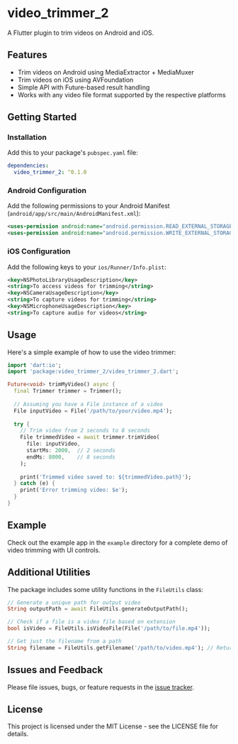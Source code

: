 # video_trimmer_2

A Flutter plugin to trim videos on Android and iOS.

## Features

- Trim videos on Android using MediaExtractor + MediaMuxer
- Trim videos on iOS using AVFoundation
- Simple API with Future-based result handling
- Works with any video file format supported by the respective platforms

## Getting Started

### Installation

Add this to your package's `pubspec.yaml` file:

```yaml
dependencies:
  video_trimmer_2: ^0.1.0
```

### Android Configuration

Add the following permissions to your Android Manifest (`android/app/src/main/AndroidManifest.xml`):

```xml
<uses-permission android:name="android.permission.READ_EXTERNAL_STORAGE" />
<uses-permission android:name="android.permission.WRITE_EXTERNAL_STORAGE" />
```

### iOS Configuration

Add the following keys to your `ios/Runner/Info.plist`:

```xml
<key>NSPhotoLibraryUsageDescription</key>
<string>To access videos for trimming</string>
<key>NSCameraUsageDescription</key>
<string>To capture videos for trimming</string>
<key>NSMicrophoneUsageDescription</key>
<string>To capture audio for videos</string>
```

## Usage

Here's a simple example of how to use the video trimmer:

```dart
import 'dart:io';
import 'package:video_trimmer_2/video_trimmer_2.dart';

Future<void> trimMyVideo() async {
  final Trimmer trimmer = Trimmer();
  
  // Assuming you have a File instance of a video
  File inputVideo = File('/path/to/your/video.mp4');
  
  try {
    // Trim video from 2 seconds to 8 seconds
    File trimmedVideo = await trimmer.trimVideo(
      file: inputVideo,
      startMs: 2000,  // 2 seconds
      endMs: 8000,    // 8 seconds
    );
    
    print('Trimmed video saved to: ${trimmedVideo.path}');
  } catch (e) {
    print('Error trimming video: $e');
  }
}
```

## Example

Check out the example app in the `example` directory for a complete demo of video trimming with UI controls.

## Additional Utilities

The package includes some utility functions in the `FileUtils` class:

```dart
// Generate a unique path for output video
String outputPath = await FileUtils.generateOutputPath();

// Check if a file is a video file based on extension
bool isVideo = FileUtils.isVideoFile(File('/path/to/file.mp4'));

// Get just the filename from a path
String filename = FileUtils.getFilename('/path/to/video.mp4'); // Returns 'video.mp4'
```

## Issues and Feedback

Please file issues, bugs, or feature requests in the [issue tracker](https://github.com/yourusername/video_trimmer_2/issues).

## License

This project is licensed under the MIT License - see the LICENSE file for details.
